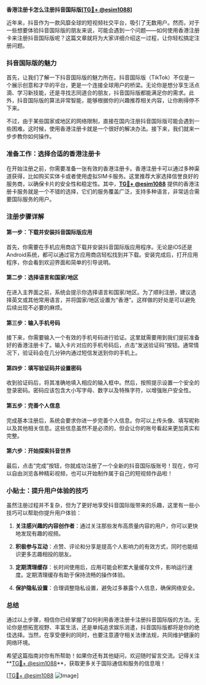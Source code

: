 **香港注册卡怎么注册抖音国际版[[TG💪+ @esim1088](https://t.me/s/esim1088)]**

近年来，抖音作为一款风靡全球的短视频社交平台，吸引了无数用户。然而，对于一些想要体验抖音国际版的朋友来说，可能会遇到一个问题——如何使用香港注册卡来注册抖音国际版呢？这篇文章就将为大家详细介绍这一过程，让你轻松搞定注册问题。

### 抖音国际版的魅力

首先，让我们了解一下抖音国际版的魅力所在。抖音国际版（TikTok）不仅是一个展示创意和才华的平台，更是一个连接全球用户的桥梁。无论你是想分享生活点滴、学习新技能，还是寻找志同道合的朋友，抖音国际版都能满足你的需求。此外，抖音国际版的算法非常智能，能够根据你的兴趣推荐相关内容，让你刷得停不下来。

不过，由于某些国家或地区的网络限制，直接在国内注册抖音国际版可能会遇到一些困难。这时候，使用香港注册卡就是一个很好的解决办法。接下来，我们就来一步步教你如何操作。

### 准备工作：选择合适的香港注册卡

在开始注册之前，你需要准备一张有效的香港注册卡。香港注册卡可以通过多种渠道获得，比如购买实体卡或者使用虚拟SIM卡服务。这里推荐大家选择信誉良好的服务商，以确保卡片的安全性和稳定性。其中，**[TG💪+ @esim1088](https://t.me/s/esim1088)** 提供的香港注册卡服务就是一个不错的选择，它们的服务覆盖广泛，支持多种语言，非常适合需要国际服务的用户。

### 注册步骤详解

#### 第一步：下载并安装抖音国际版应用

首先，你需要在手机应用商店下载并安装抖音国际版应用程序。无论是iOS还是Android系统，都可以通过官方应用商店轻松找到并下载。安装完成后，打开应用程序，你会看到欢迎界面和简单的引导说明。

#### 第二步：选择语言和国家/地区

在进入主界面之前，系统会提示你选择语言和国家/地区。为了顺利注册，建议选择英文或其他常用语言，并将国家/地区设置为“香港”。这样做的好处是可以避免后续出现不必要的麻烦。

#### 第三步：输入手机号码

接下来，你需要输入一个有效的手机号码进行验证。这里就需要用到我们提前准备好的香港注册卡了。输入卡片对应的手机号码后，点击“发送验证码”按钮。通常情况下，验证码会在几分钟内通过短信发送到你的手机上。

#### 第四步：填写验证码并设置密码

收到验证码后，将其准确地填入相应的输入框中。然后，按照提示设置一个安全的登录密码。密码应该包含大小写字母、数字以及特殊字符，以增强账户安全性。

#### 第五步：完善个人信息

完成基本注册后，系统会要求你进一步完善个人信息。你可以上传头像、填写昵称以及其他相关信息。这些信息虽然不是必须的，但会让你的账号看起来更加真实和完整。

#### 第六步：开始探索抖音世界

最后，点击“完成”按钮，你就成功注册了一个全新的抖音国际版账号！现在，你可以自由浏览各种精彩视频，也可以开始制作属于自己的短视频作品啦！

### 小贴士：提升用户体验的技巧

虽然注册过程并不复杂，但为了更好地享受抖音国际版带来的乐趣，这里有一些小技巧可以帮助你提升用户体验：

1. **关注感兴趣的内容创作者**：通过关注那些发布高质量内容的用户，你可以更快地发现有趣的视频。
   
2. **积极参与互动**：点赞、评论和分享是提高个人影响力的有效方式，同时也能结识更多志趣相投的朋友。

3. **定期清理缓存**：长时间使用后，应用可能会积累大量缓存文件，影响运行速度。定期清理缓存有助于保持流畅的操作体验。

4. **保护隐私设置**：合理调整隐私设置，避免过多暴露个人信息，确保网络安全。

### 总结

通过以上步骤，相信你已经掌握了如何利用香港注册卡注册抖音国际版的方法。无论你是想拓宽视野、丰富生活，还是单纯追求娱乐消遣，抖音国际版都将是你的绝佳选择。当然，在享受便利的同时，也要注意遵守相关法律法规，共同维护健康的网络环境。

希望这篇指南对你有所帮助！如果你还有其他疑问，欢迎随时留言交流。记得关注**[TG💪+ @esim1088](https://t.me/s/esim1088)**，获取更多关于国际通信和服务的信息哦！

[[TG💪+ @esim1088](https://t.me/s/esim1088) ![Image](https://i.postimg.cc/4NQfJmqS/Snipaste-2025-05-13-00-14-12.png)]